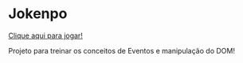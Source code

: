 # Jokenpo 
<a href="https://projetojokenpo.netlify.app">Clique aqui para jogar!</a>

Projeto para treinar os conceitos de Eventos e manipulação do DOM!
